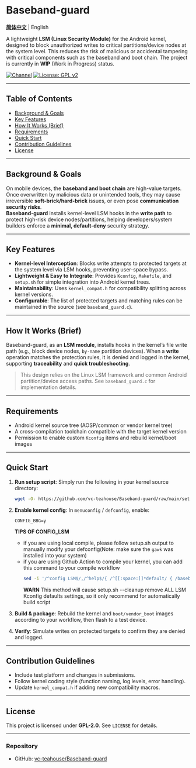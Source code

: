 # Baseband-guard

**[简体中文](README.md)** | English<br>

A lightweight **LSM (Linux Security Module)** for the Android kernel, designed to block unauthorized writes to critical partitions/device nodes at the system level. This reduces the risk of malicious or accidental tampering with critical components such as the baseband and boot chain. The project is currently in **WIP** (Work in Progress) status.

[![Channel](https://img.shields.io/badge/Follow-Telegram-blue.svg?logo=telegram)](https://t.me/Baseband_guard)
[![License: GPL v2](https://img.shields.io/badge/License-GPL%20v2-orange.svg?logo=gnu)](https://www.gnu.org/licenses/old-licenses/gpl-2.0.en.html)

---

## Table of Contents

- [Background & Goals](#background--goals)
- [Key Features](#key-features)
- [How It Works (Brief)](#how-it-works-brief)
- [Requirements](#requirements)
- [Quick Start](#quick-start)
- [Contribution Guidelines](#contribution-guidelines)
- [License](#license)

---

## Background & Goals

On mobile devices, the **baseband and boot chain** are high-value targets. Once overwritten by malicious data or unintended tools, they may cause irreversible **soft-brick/hard-brick** issues, or even pose **communication security risks**.  
**Baseband-guard** installs kernel-level LSM hooks in the **write path** to protect high-risk device nodes/partitions, helping developers/system builders enforce a **minimal, default-deny** security strategy.

---

## Key Features

- **Kernel-level Interception**: Blocks write attempts to protected targets at the system level via LSM hooks, preventing user-space bypass.  
- **Lightweight & Easy to Integrate**: Provides `Kconfig`, `Makefile`, and `setup.sh` for simple integration into Android kernel trees.  
- **Maintainability**: Uses `kernel_compat.h` for compatibility splitting across kernel versions.  
- **Configurable**: The list of protected targets and matching rules can be maintained in the source (see `baseband_guard.c`).  

---

## How It Works (Brief)

Baseband-guard, as an **LSM module**, installs hooks in the kernel’s file write path (e.g., block device nodes, `by-name` partition devices). When a **write** operation matches the protection rules, it is denied and logged in the kernel, supporting **traceability** and **quick troubleshooting**.

> This design relies on the Linux LSM framework and common Android partition/device access paths. See `baseband_guard.c` for implementation details.

---

## Requirements

- Android kernel source tree (AOSP/common or vendor kernel tree)  
- A cross-compilation toolchain compatible with the target kernel version  
- Permission to enable custom `Kconfig` items and rebuild kernel/boot images  

---

## Quick Start

1. **Run setup script**: Simply run the following in your kernel source directory:  
   ```bash
   wget -O- https://github.com/vc-teahouse/Baseband-guard/raw/main/setup.sh | bash
   ```

2. **Enable kernel config**: In `menuconfig` / `defconfig`, enable:  
   ```text
   CONFIG_BBG=y
   ```
   **TIPS OF CONFIG_LSM**
   - if you are using local compile, please follow setup.sh output to manually modify your defconfig(Note: make sure the `gawk` was installed into your system)
   - if you are using Github Action to compile your kernel, you can add this command to your compile workflow
     ```bash
     sed -i '/^config LSM$/,/^help$/{ /^[[:space:]]*default/ { /baseband_guard/! s/lockdown/lockdown,baseband_guard/ } }' security/Kconfig
     ```
     **WARN** This method will cause setup.sh --cleanup remove ALL LSM Kconfig defaults settings, so it only recommend for automatically build script 

3. **Build & package**: Rebuild the kernel and `boot/vendor_boot` images according to your workflow, then flash to a test device.

4. **Verify**: Simulate writes on protected targets to confirm they are denied and logged.

---

## Contribution Guidelines

- Include test platform and changes in submissions.  
- Follow kernel coding style (function naming, log levels, error handling).  
- Update `kernel_compat.h` if adding new compatibility macros.  

---

## License

This project is licensed under **GPL-2.0**. See `LICENSE` for details.  

---

### Repository

- GitHub: [vc-teahouse/Baseband-guard](https://github.com/vc-teahouse/Baseband-guard)
